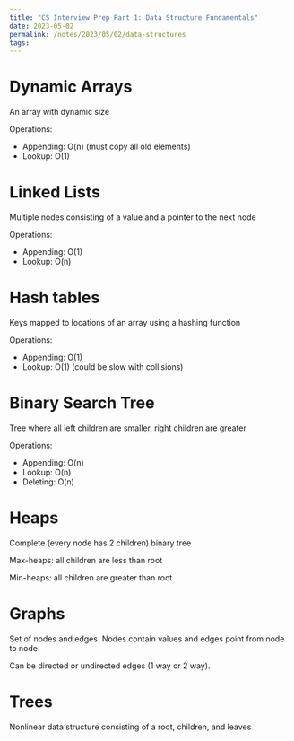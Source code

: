 ```yaml
---
title: "CS Interview Prep Part 1: Data Structure Fundamentals"
date: 2023-05-02
permalink: /notes/2023/05/02/data-structures
tags:
--- 
```


# Dynamic Arrays
An array with dynamic size

Operations:
  - Appending: O(n) (must copy all old elements)
  - Lookup: O(1)

# Linked Lists
Multiple nodes consisting of a value and a pointer to the next node

Operations:
  - Appending: O(1)
  - Lookup: O(n)

# Hash tables
Keys mapped to locations of an array using a hashing function

Operations:
  - Appending: O(1)
  - Lookup: O(1) (could be slow with collisions)

# Binary Search Tree
Tree where all left children are smaller, right children are greater

Operations:
  - Appending: O(n)
  - Lookup: O(n)
  - Deleting: O(n)

# Heaps
Complete (every node has 2 children) binary tree

Max-heaps: all children are less than root

Min-heaps: all children are greater than root

# Graphs
Set of nodes and edges. Nodes contain values and edges point from node to node.

Can be directed or undirected edges (1 way or 2 way).

# Trees
Nonlinear data structure consisting of a root, children, and leaves
